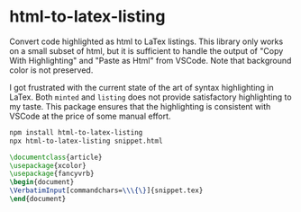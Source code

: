 # html-to-latex-listing

Convert code highlighted as html to LaTex listings. This library only works on a
small subset of html, but it is sufficient to handle the output of "Copy With
Highlighting" and "Paste as Html" from VSCode. Note that background color is not
preserved.

I got frustrated with the current state of the art of syntax highlighting in
LaTex. Both `minted` and `listing` does not provide satisfactory highlighting to
my taste. This package ensures that the highlighting is consistent with VSCode
at the price of some manual effort.

```sh
npm install html-to-latex-listing
npx html-to-latex-listing snippet.html
```

```latex
\documentclass{article}
\usepackage{xcolor}
\usepackage{fancyvrb}
\begin{document}
\VerbatimInput[commandchars=\\\{\}]{snippet.tex}
\end{document}
```
